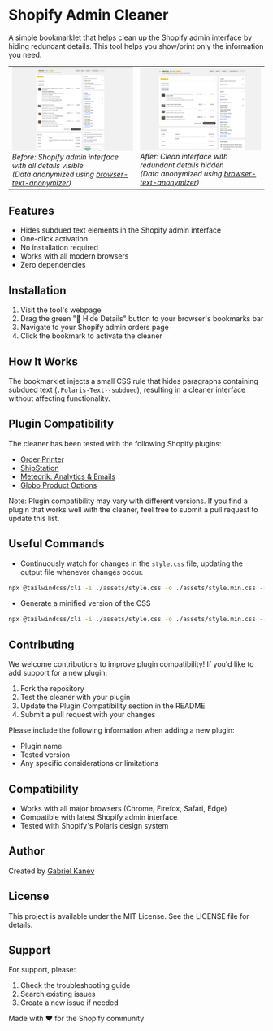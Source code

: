# Shopify Admin Cleaner 

A simple bookmarklet that helps clean up the Shopify admin interface by hiding redundant details. This tool helps you show/print only the information you need.

<table>
  <tr>
    <td width="45%">
      <img src=".github/img/before.png" width="100%" alt="Before: Shopify admin interface with all details visible (data anonymized)"/>
      <em>Before: Shopify admin interface with all details visible<br>(Data anonymized using <a href="https://github.com/MrGKanev/browser-text-anonymizer">browser-text-anonymizer</a>)</em>
    </td>
    <td width="45%">
      <img src=".github/img/after.png" width="100%" alt="After: Clean interface with redundant details hidden (data anonymized)"/>
      <em>After: Clean interface with redundant details hidden<br>(Data anonymized using <a href="https://github.com/MrGKanev/browser-text-anonymizer">browser-text-anonymizer</a>)</em>
    </td>
  </tr>
</table>

## Features

- Hides subdued text elements in the Shopify admin interface
- One-click activation
- No installation required
- Works with all modern browsers
- Zero dependencies

## Installation

1. Visit the tool's webpage
2. Drag the green "🧹 Hide Details" button to your browser's bookmarks bar
3. Navigate to your Shopify admin orders page
4. Click the bookmark to activate the cleaner

## How It Works

The bookmarklet injects a small CSS rule that hides paragraphs containing subdued text (`.Polaris-Text--subdued`), resulting in a cleaner interface without affecting functionality.

## Plugin Compatibility

The cleaner has been tested with the following Shopify plugins:

- [Order Printer](https://apps.shopify.com/order-printer)
- [ShipStation](https://apps.shopify.com/shipstation)
- [Meteorik: Analytics & Emails](https://apps.shopify.com/metorik)
- [Globo Product Options](https://apps.shopify.com/product-options-pro)


Note: Plugin compatibility may vary with different versions. If you find a plugin that works well with the cleaner, feel free to submit a pull request to update this list.

## Useful Commands

- Continuously watch for changes in the `style.css` file, updating the output file whenever changes occur.

```bash
npx @tailwindcss/cli -i ./assets/style.css -o ./assets/style.min.css --watch
```

- Generate a minified version of the CSS

```bash
npx @tailwindcss/cli -i ./assets/style.css -o ./assets/style.min.css --minify 
```

## Contributing

We welcome contributions to improve plugin compatibility! If you'd like to add support for a new plugin:

1. Fork the repository
2. Test the cleaner with your plugin
3. Update the Plugin Compatibility section in the README
4. Submit a pull request with your changes

Please include the following information when adding a new plugin:

- Plugin name
- Tested version
- Any specific considerations or limitations

## Compatibility

- Works with all major browsers (Chrome, Firefox, Safari, Edge)
- Compatible with latest Shopify admin interface
- Tested with Shopify's Polaris design system

## Author

Created by [Gabriel Kanev](https://gkanev.com)

## License

This project is available under the MIT License. See the LICENSE file for details.

## Support

For support, please:

1. Check the troubleshooting guide
2. Search existing issues
3. Create a new issue if needed

Made with ❤️ for the Shopify community
